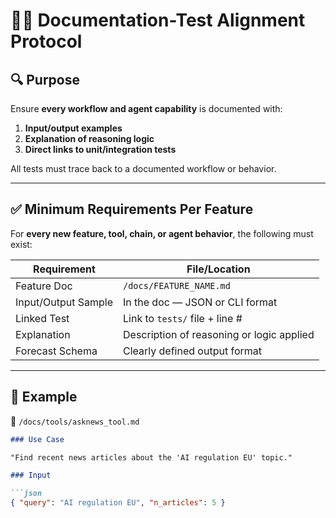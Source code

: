 # 🧪📄 Documentation-Test Alignment Protocol

## 🔍 Purpose

Ensure **every workflow and agent capability** is documented with:

1. **Input/output examples**
2. **Explanation of reasoning logic**
3. **Direct links to unit/integration tests**

All tests must trace back to a documented workflow or behavior.

---

## ✅ Minimum Requirements Per Feature

For **every new feature, tool, chain, or agent behavior**, the following must exist:

| Requirement         | File/Location                             |
| ------------------- | ----------------------------------------- |
| Feature Doc         | `/docs/FEATURE_NAME.md`                   |
| Input/Output Sample | In the doc — JSON or CLI format           |
| Linked Test         | Link to `tests/` file + line #            |
| Explanation         | Description of reasoning or logic applied |
| Forecast Schema     | Clearly defined output format             |

---

## 🧱 Example

📄 `/docs/tools/asknews_tool.md`

```md
### Use Case

"Find recent news articles about the 'AI regulation EU' topic."

### Input

```json
{ "query": "AI regulation EU", "n_articles": 5 }
